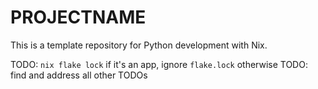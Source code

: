 # PROJECTNAME

This is a template repository for Python development with Nix.

TODO: `nix flake lock` if it's an app, ignore `flake.lock` otherwise
TODO: find and address all other TODOs
